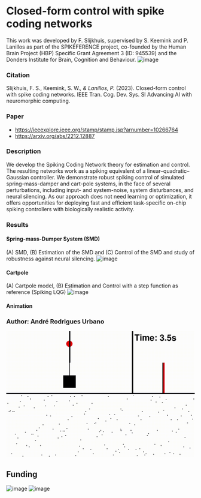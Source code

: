 # Closed-form control with spike coding networks
This work was developed by F. Slijkhuis, supervised by S. Keemink and P. Lanillos as part of the SPIKEFERENCE project, co-founded by the Human Brain Project (HBP) Specific Grant Agreement 3 (ID: 945539) and the Donders Institute for Brain, Cognition and Behaviour.
![image](https://github.com/FSSlijkhuis/SCN_estimation_and_control/assets/63585846/17553370-c32a-485f-a8a7-ce4340977e84)

### Citation
Slijkhuis, F. S., Keemink, S. W.*, & Lanillos, P.* (2023). Closed-form control with spike coding networks. IEEE Tran. Cog. Dev. Sys. SI Advancing AI with neuromorphic computing.
### Paper
- https://ieeexplore.ieee.org/stamp/stamp.jsp?arnumber=10266764
- https://arxiv.org/abs/2212.12887

### Description
We develop the Spiking Coding Network theory for estimation and control. The resulting networks work as a spiking equivalent of a linear–quadratic–Gaussian
controller. We demonstrate robust spiking control of simulated spring-mass-damper and cart-pole systems, in the face of several perturbations, including input- and system-noise, system disturbances, and neural silencing. As our approach does not need learning or optimization, it offers opportunities for deploying fast and efficient task-specific on-chip spiking controllers with biologically realistic activity.

### Results
#### Spring-mass-Dumper System (SMD)
(A) SMD, (B) Estimation of the SMD and (C) Control of the SMD and study of robustness against neural silencing.
![image](https://github.com/FSSlijkhuis/SCN_estimation_and_control/assets/63585846/a0d1f4fe-f9c3-4049-81c8-bff32706f9ae)

#### Cartpole
(A) Cartpole model, (B) Estimation and Control with a step function as reference (Spiking LQG)
![image](https://github.com/FSSlijkhuis/SCN_estimation_and_control/assets/63585846/c411a46d-3f4e-44dc-9def-8b356bb32806)

#### Animation
### Author: André Rodrigues Urbano

![SCN Carpole control Demo](demo/SCN-Cartpole-Demo.gif)

## Funding
![image](https://github.com/FSSlijkhuis/SCN_estimation_and_control/assets/63585846/8c316539-04fc-48ec-b3f2-0a18fe63f172) ![image](https://github.com/FSSlijkhuis/SCN_estimation_and_control/assets/63585846/52554dd7-5439-41d8-9de1-406aba7b25a3)

